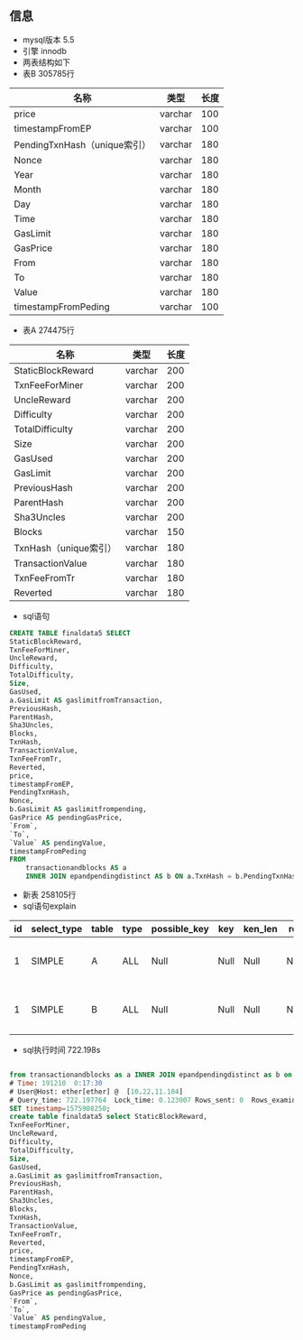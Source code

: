 ## 信息
- mysql版本 5.5
- 引擎 innodb
- 两表结构如下
- 表B 305785行

名称 | 类型|长度
---|---|---
price | varchar | 100
timestampFromEP | varchar | 100
PendingTxnHash（unique索引） | varchar | 180
Nonce | varchar | 180
Year | varchar | 180
Month | varchar | 180
Day | varchar | 180
Time | varchar | 180
GasLimit | varchar | 180
GasPrice | varchar | 180
From | varchar | 180
To | varchar | 180
Value | varchar | 180
timestampFromPeding | varchar | 100
    

- 表A 274475行
    
名称 | 类型|长度
---|---|---
StaticBlockReward | varchar | 200
TxnFeeForMiner | varchar | 200
UncleReward | varchar | 200
Difficulty | varchar | 200
TotalDifficulty | varchar | 200
Size | varchar | 200
GasUsed | varchar | 200
GasLimit | varchar | 200
PreviousHash | varchar | 200
ParentHash | varchar | 200
Sha3Uncles | varchar | 200
Blocks | varchar | 150
TxnHash（unique索引） | varchar | 180
TransactionValue | varchar | 180
TxnFeeFromTr | varchar | 180
Reverted | varchar | 180



- sql语句
```sql
CREATE TABLE finaldata5 SELECT
StaticBlockReward,
TxnFeeForMiner,
UncleReward,
Difficulty,
TotalDifficulty,
Size,
GasUsed,
a.GasLimit AS gaslimitfromTransaction,
PreviousHash,
ParentHash,
Sha3Uncles,
Blocks,
TxnHash,
TransactionValue,
TxnFeeFromTr,
Reverted,
price,
timestampFromEP,
PendingTxnHash,
Nonce,
b.GasLimit AS gaslimitfrompending,
GasPrice AS pendingGasPrice,
`From`,
`To`,
`Value` AS pendingValue,
timestampFromPeding 
FROM
	transactionandblocks AS a
	INNER JOIN epandpendingdistinct AS b ON a.TxnHash = b.PendingTxnHash 
```
- 新表 258105行
- sql语句explain

id | select_type | table |type|possible_key|key|ken_len|ref|rows|extra
---|---|---|---|---|---|---|---|---|---|
1 | SIMPLE|A|ALL|Null|Null|Null|Null|274475|Using temporary; Using filesort
1 | SIMPLE|B|ALL|Null|Null|Null|Null|518612|Using where; Using join buffer


- sql执行时间 722.198s


```sql

from transactionandblocks as a INNER JOIN epandpendingdistinct as b on a.TxnHash = b.PendingTxnHash;
# Time: 191210  0:17:30
# User@Host: ether[ether] @  [10.22.11.104]
# Query_time: 722.197764  Lock_time: 0.123007 Rows_sent: 0  Rows_examined: 532250
SET timestamp=1575908250;
create table finaldata5 select StaticBlockReward,
TxnFeeForMiner,
UncleReward,
Difficulty,
TotalDifficulty,
Size,
GasUsed,
a.GasLimit as gaslimitfromTransaction,
PreviousHash,
ParentHash,
Sha3Uncles,
Blocks,
TxnHash,
TransactionValue,
TxnFeeFromTr,
Reverted,
price,
timestampFromEP,
PendingTxnHash,
Nonce,
b.GasLimit as gaslimitfrompending,
GasPrice as pendingGasPrice,
`From`,
`To`,
`Value` AS pendingValue,
timestampFromPeding
```
